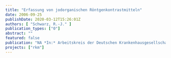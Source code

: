 ```yaml
---
title: "Erfassung von jodorganischen Röntgenkontrastmitteln"
date: 2006-09-25
publishDate: 2020-03-12T15:26:01Z
authors: [ "Schwarz, R.-J." ]
publication_types: ["0"]
abstract: ""
featured: false
publication: "NA *In:* Arbeitskreis der Deutschen Krankenhausgesellschaft. Charité Campus Virchow-Klinikum. 2006-09-25"
projects: ["rkm"]
---
```


